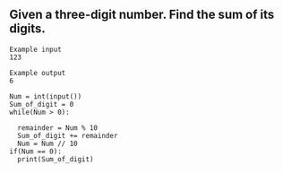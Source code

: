 ## Given a three-digit number. Find the sum of its digits.

```
Example input
123

Example output
6
```
```
Num = int(input())
Sum_of_digit = 0
while(Num > 0):
  
  remainder = Num % 10
  Sum_of_digit += remainder
  Num = Num // 10
if(Num == 0): 
  print(Sum_of_digit)
```